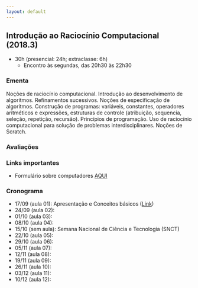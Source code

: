 ```yaml
---
layout: default
---
```


## Introdução ao Raciocínio Computacional (2018.3)
+ 30h (presencial: 24h; extraclasse: 6h)
  + Encontro às segundas, das 20h30 às 22h30

### Ementa
Noções de raciocínio computacional. Introdução ao desenvolvimento de algoritmos. Refinamentos sucessivos. Noções de especificação de algoritmos. Construção de programas: variáveis, constantes, operadores aritméticos e expressões, estruturas de controle (atribuição, sequencia, seleção, repetição, recursão). Princípios de programação. Uso de raciocínio computacional para solução de problemas interdisciplinares. Noções de Scratch.

### Avaliações

### Links importantes
+ Formulário sobre computadores [AQUI](https://docs.google.com/forms/d/e/1FAIpQLSfyZYCZk9C4wkJaXnXm6IbenNAGOYtYaMpQ0WuclphT4kdc7A/viewform)

### Cronograma
+ 17/09 (aula 01): Apresentação e Conceitos básicos ([Link](https://www.dropbox.com/s/7o1ij6nzjhadet0/_Aula01.pdf?dl=0))
+ 24/09 (aula 02): 
+ 01/10 (aula 03): 
+ 08/10 (aula 04): 
+ 15/10 (sem aula): Semana Nacional de Ciência e Tecnologia (SNCT)
+ 22/10 (aula 05): 
+ 29/10 (aula 06): 
+ 05/11 (aula 07): 
+ 12/11 (aula 08): 
+ 19/11 (aula 09): 
+ 26/11 (aula 10): 
+ 03/12 (aula 11): 
+ 10/12 (aula 12): 
